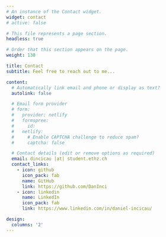 ```yaml
---
# An instance of the Contact widget.
widget: contact
# active: false

# This file represents a page section.
headless: true

# Order that this section appears on the page.
weight: 130

title: Contact
subtitle: Feel free to reach out to me...

content:
  # Automatically link email and phone or display as text?
  autolink: false

  # Email form provider
  # form:
  #   provider: netlify
  #   formspree:
  #     id:
  #   netlify:
  #     # Enable CAPTCHA challenge to reduce spam?
  #     captcha: false

  # Contact details (edit or remove options as required)
  email: dincicau |at| student.ethz.ch
  contact_links:
    - icon: github
      icon_pack: fab
      name: GitHub
      link: https://github.com/DanInci
    - icon: linkedin
      name: LinkedIn
      icon_pack: fab
      link: https://www.linkedin.com/in/daniel-incicau/

design:
  columns: '2'
---
```

